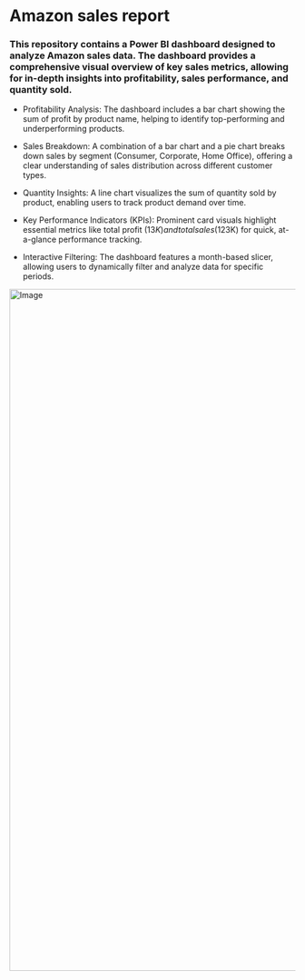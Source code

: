 # Amazon sales report

### This repository contains a Power BI dashboard designed to analyze Amazon sales data. The dashboard provides a comprehensive visual overview of key sales metrics, allowing for in-depth insights into profitability, sales performance, and quantity sold.

- Profitability Analysis: The dashboard includes a bar chart showing the sum of profit by product name, helping to identify top-performing and underperforming products.

- Sales Breakdown: A combination of a bar chart and a pie chart breaks down sales by segment (Consumer, Corporate, Home Office), offering a clear understanding of sales     distribution across different customer types.

- Quantity Insights: A line chart visualizes the sum of quantity sold by product, enabling users to track product demand over time.

- Key Performance Indicators (KPIs): Prominent card visuals highlight essential metrics like total profit ($13K) and total sales ($123K) for quick, at-a-glance performance tracking.

- Interactive Filtering: The dashboard features a month-based slicer, allowing users to dynamically filter and analyze data for specific periods.

<img width="1920" height="1200" alt="Image" src="https://github.com/user-attachments/assets/6fdadcaf-8ad1-4f00-86ba-08c6eea4e4fe" />

